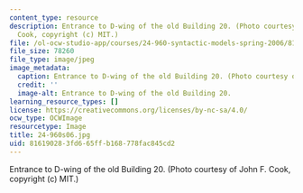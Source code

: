 ```yaml
---
content_type: resource
description: Entrance to D-wing of the old Building 20. (Photo courtesy of John F.
  Cook, copyright (c) MIT.)
file: /ol-ocw-studio-app/courses/24-960-syntactic-models-spring-2006/816190283fd665ffb168778fac845cd2_24-960s06.jpg
file_size: 78260
file_type: image/jpeg
image_metadata:
  caption: Entrance to D-wing of the old Building 20. (Photo courtesy of John F. Cook.)
  credit: ''
  image-alt: Entrance to D-wing of the old Building 20.
learning_resource_types: []
license: https://creativecommons.org/licenses/by-nc-sa/4.0/
ocw_type: OCWImage
resourcetype: Image
title: 24-960s06.jpg
uid: 81619028-3fd6-65ff-b168-778fac845cd2
---
```

Entrance to D-wing of the old Building 20. (Photo courtesy of John F. Cook, copyright (c) MIT.)